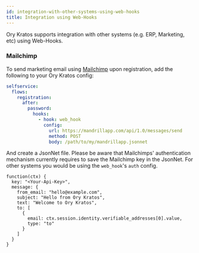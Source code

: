 ```yaml
---
id: integration-with-other-systems-using-web-hooks
title: Integration using Web-Hooks
---
```


Ory Kratos supports integration with other systems (e.g. ERP, Marketing, etc)
using Web-Hooks.

### Mailchimp

To send marketing email using [Mailchimp](https://mailchimp.com) upon
registration, add the following to your Ory Kratos config:

```yaml title="path/to/my/kratos.config.yml"
selfservice:
  flows:
    registration:
      after:
        password:
          hooks:
            - hook: web_hook
              config:
                url: https://mandrillapp.com/api/1.0/messages/send
                method: POST
                body: /path/to/my/mandrillapp.jsonnet
```

And create a JsonNet file. Please be aware that Mailchimps' authentication
mechanism currently requires to save the Mailchimp key in the JsonNet. For other
systems you would be using the `web_hook`'s `auth` config.

```jsonnet title="/path/to/my/mandrillapp.jsonnet"
function(ctx) {
  key: "<Your-Api-Key>",
  message: {
    from_email: "hello@example.com",
    subject: "Hello from Ory Kratos",
    text: "Welcome to Ory Kratos",
    to: [
      {
        email: ctx.session.identity.verifiable_addresses[0].value,
        type: "to"
      }
    ]
  }
}
```
